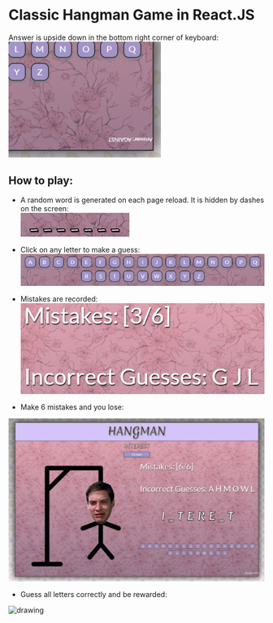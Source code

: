 # Classic Hangman Game in React.JS
Answer is upside down in the bottom right corner of keyboard: <br>
<img src="./src/img/readMeImgs/answer.jpg" alt="drawing" width="300"/>



## How to play:
- A random word is generated on each page reload. It is hidden by dashes on the screen:<br>
![alt text](./src/img/readMeImgs/dashes.jpg)

- Click on any letter to make a guess:<br>
![alt text](./src/img/readMeImgs/keyboard.jpg)

- Mistakes are recorded:<br>
![alt text](./src/img/readMeImgs/mistakes.jpg)<br>

 - Make 6 mistakes and you lose:<br>
  <img src="./src/img/readMeImgs/lose.jpg" alt="drawing" width="600"/>
 
 
 - Guess all letters correctly and be rewarded:<br>
  <img src="./src/img/readMeImgs/success.gif" alt="drawing" width="600"/>
